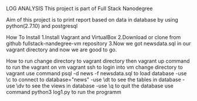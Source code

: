 LOG ANALYSIS
This project is part of Full Stack Nanodegree

Aim of this project is to print report based on data in database by using python(2.7.10) and postgresql

How To Install
1.Install Vagrant and VirtualBox
2.Download or clone from github fullstack-nandegree-vm repository
3.Now we got newsdata.sql in our vagrant directory and now we are good to go.

How to run
change directory to vagrant directory then
vagrant up command to run the vagrant on vm
vagrant ssh to login into vm
change directory to vagrant
use command psql -d news -f newsdata.sql to load database
-use \c to connect to database="news"
-use \dt to see the tables in database
-use \dv to see the views in database
-use \q to quit the database
use command python3 log1.py to run the programm